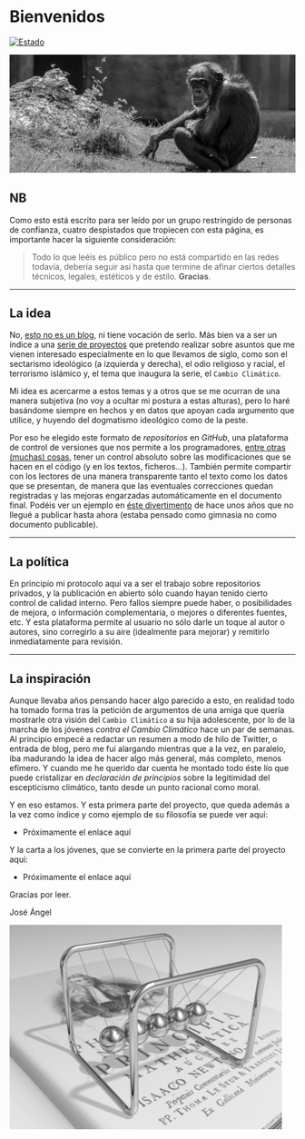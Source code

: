 # Bienvenidos

[![Estado](https://img.shields.io/badge/ESTADO-Borrador-lightgrey.svg)](https://github.com/Eclectikus/cartacc)

![Eclectikus](https://raw.githubusercontent.com/Eclectikus/eclectikus.github.io/master/figure/Bienvenidos.png)

## NB

Como esto está escrito para ser leído por un grupo restringido de personas de confianza, cuatro despistados que tropiecen con esta página, es importante hacer la siguiente consideración:

> Todo lo que leéis es público pero no está compartido en las redes todavía, debería seguir así hasta que termine de afinar ciertos detalles técnicos, legales, estéticos y de estilo. **Gracias**.

---

## La idea

No, [esto no es un blog](https://eclectikus.github.io/), ni tiene vocación de serlo. Más bien va a ser un índice a una [serie de proyectos](https://github.com/Eclectikus/eclectikus.github.io/projects) que pretendo realizar sobre asuntos que me vienen interesado especialmente en lo que llevamos de siglo, como son el sectarismo ideológico (a izquierda y derecha), el odio religioso y racial, el terrorismo islámico y, el tema que inaugura la serie, el `Cambio Climático`.

Mi idea es acercarme a estos temas y a otros que se me ocurran de una manera subjetiva (no voy a ocultar mi postura a estas alturas), pero lo haré basándome siempre en hechos y en datos que apoyan cada argumento que utilice, y huyendo del dogmatismo ideológico como de la peste.

Por eso he elegido este formato de *repositorios* en *GitHub*, una plataforma de control de versiones que nos permite a los programadores, [entre otras (muchas) cosas](https://hackernoon.com/12-cool-things-you-can-do-with-github-f3e0424cf2f0), tener un control absoluto sobre las modificaciones que se hacen en el código (y en los textos, ficheros...). También permite compartir con los lectores de una manera transparente tanto el texto como los datos que se presentan, de manera que las eventuales correcciones quedan registradas y las mejoras engarzadas automáticamente en el documento final. Podéis ver un ejemplo en [éste divertimento](https://github.com/Eclectikus/playingsonar) de hace unos años que no llegué a publicar hasta ahora (estaba pensado como gimnasia no como documento publicable).

---

## La política

En principio mi protocolo aquí va a ser el trabajo sobre repositorios privados, y la publicación en abierto sólo cuando hayan tenido cierto control de calidad interno. Pero fallos siempre puede haber, o posibilidades de mejora, o información complementaria, o mejores o diferentes fuentes, etc. Y esta plataforma permite al usuario no sólo darle un toque al autor o autores, sino corregirlo a su aire (idealmente para mejorar) y remitirlo inmediatamente para revisión.

---

## La inspiración

Aunque llevaba años pensando hacer algo parecido a esto, en realidad todo ha tomado forma tras la petición de argumentos de una amiga que quería mostrarle otra visión del `Cambio Climático` a su hija adolescente, por lo de la marcha de los jóvenes *contra el Cambio Climático* hace un par de semanas. Al principio empecé a redactar un resumen a modo de hilo de Twitter, o entrada de blog, pero me fui alargando mientras que a la vez, en paralelo, iba madurando la idea de hacer algo más general, más completo, menos efímero. Y cuando me he querido dar cuenta he montado todo éste lío que puede cristalizar en *declaración de principios* sobre la legitimidad del escepticismo climático, tanto desde un punto racional como moral.

Y en eso estamos. Y esta primera parte del proyecto, que queda además a la vez como índice y como ejemplo de su filosofía se puede ver aquí:

* Próximamente el enlace aquí

Y la carta a los jóvenes, que se convierte en la primera parte del proyecto aquí:

* Próximamente el enlace aquí

Gracias por leer.

José Ángel

![Newton](https://raw.githubusercontent.com/Eclectikus/eclectikus.github.io/master/figure/Newtonscradle.gif)